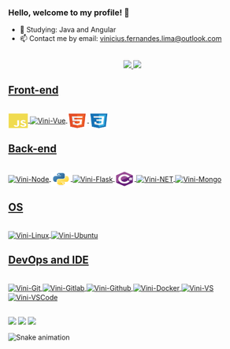 ### Hello, welcome to my profile! 👋

- 🌱 Studying: Java and Angular
- 📫 Contact me by email: vinicius.fernandes.lima@outlook.com

##

<div align="center">
   <a href="https://github.com/ViniFL">
   <img height: "180em" src="https://github-readme-stats.vercel.app/api?username=ViniFL&show_icons=true&theme=tokyonight&include_all_comits=true&count_private=true"/>
   <img height: "180em" src="https://github-readme-stats.vercel.app/api/top-langs/?username=ViniFL&layout=compact&langs_count=16&theme=tokyonight"/>
</div>

## Front-end

<div style="display: inline_block"><br>
  <img align="center" alt="Vini-Js" height="30" width="40" src="https://raw.githubusercontent.com/devicons/devicon/master/icons/javascript/javascript-plain.svg">
  <img align="center" alt="Vini-Vue" height="30" width="40" src="https://cdn.jsdelivr.net/gh/devicons/devicon/icons/vuejs/vuejs-original.svg">
  <img align="center" alt="Vini-HTML" height="30" width="40" src="https://raw.githubusercontent.com/devicons/devicon/master/icons/html5/html5-original.svg">
  <img align="center" alt="Vini-CSS" height="30" width="40" src="https://raw.githubusercontent.com/devicons/devicon/master/icons/css3/css3-original.svg">
  </div>
  
  ## Back-end
  
  <div style="display: inline_block"><br>
  <img align="center" alt="Vini-Node" height="30" width="40" src="https://cdn.jsdelivr.net/gh/devicons/devicon/icons/nodejs/nodejs-original.svg"> 
  <img align="center" alt="Vini-Python" height="30" width="40" src="https://raw.githubusercontent.com/devicons/devicon/master/icons/python/python-original.svg">
  <img align="center" alt="Vini-Flask" height="30 width="40" src="https://cdn.jsdelivr.net/gh/devicons/devicon/icons/flask/flask-original.svg">
  <img align="center" alt="Vini-Csharp" height="30" width="40" src="https://raw.githubusercontent.com/devicons/devicon/master/icons/csharp/csharp-original.svg">
  <img align="center" alt="Vini-NET" height="30" width="40" src="https://cdn.jsdelivr.net/gh/devicons/devicon/icons/dotnetcore/dotnetcore-original.svg">
  <img align="center" alt="Vini-Mongo" height="30" width="40" src="https://cdn.jsdelivr.net/gh/devicons/devicon/icons/mongodb/mongodb-original.svg">
  </div>
  
  ## OS 
  
  <div style="display: inline_block"><br>
  <img align="center" alt="Vini-Linux" height="30" width="40" src="https://cdn.jsdelivr.net/gh/devicons/devicon/icons/linux/linux-original.svg" />
  <img align="center" alt="Vini-Ubuntu" height="30" width="40" src="https://cdn.jsdelivr.net/gh/devicons/devicon/icons/ubuntu/ubuntu-plain-wordmark.svg">
  </div>

## DevOps and IDE 

  <div style="display: inline_block"><br>
  <img align="center" alt="Vini-Git" height="30" width="40" src="https://cdn.jsdelivr.net/gh/devicons/devicon/icons/git/git-original.svg">
  <img align="center" alt="Vini-Gitlab" height="30" width="40" src="https://cdn.jsdelivr.net/gh/devicons/devicon/icons/gitlab/gitlab-original.svg">
  <img align="center" alt="Vini-Github" height="30" width="40" src="https://cdn.jsdelivr.net/gh/devicons/devicon/icons/github/github-original-wordmark.svg">
  <img align="center" alt="Vini-Docker" height="30" width="40" src="https://cdn.jsdelivr.net/gh/devicons/devicon/icons/docker/docker-original.svg" />
  <img align="center" alt="Vini-VS" height="30" width="40" src="https://cdn.jsdelivr.net/gh/devicons/devicon/icons/visualstudio/visualstudio-plain.svg">
  <img align="center" alt="Vini-VSCode" height="30" width="40 "src="https://cdn.jsdelivr.net/gh/devicons/devicon/icons/vscode/vscode-original.svg">
  </div>
  
<br>

   <a href="https://www.linkedin.com/in/vinicius-fernandes-de-lima-767828218/" target="_blank"><img src="https://img.shields.io/badge/LinkedIn-0077B5?style=for-the-badge&logo=linkedin&logoColor=white" target="_blank"></a>
   <a href="mailto:vihnny.fernandes@gmail.com"> <img src="https://img.shields.io/badge/Gmail-D14836?style=for-the-badge&logo=gmail&logoColor=white" target="_blank"></a>
   <a href="https://gitlab.com/ViniFernandesL" target="_blank"><img src="https://img.shields.io/badge/GitLab-330F63?style=for-the-badge&logo=gitlab&logoColor=white"  target="_blank"></a>

   ![Snake animation](https://github.com/ViniFL/ViniFL/blob/output/github-contribution-grid-snake.svg)
  
</div>
